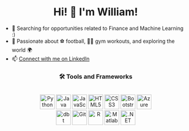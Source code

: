 <h1 align="center">Hi! 👋 I'm William!</h1>

- 👀 Searching for opportunities related to Finance and Machine Learning :)
- 🎉 Passionate about ⚽ football, 🏋️‍♂️ gym workouts, and exploring the world 🌍
- 📫 [Connect with me on LinkedIn](https://www.linkedin.com/in/william-eriksson-01691a193/)

<div align="center">
  <h3>🛠️ Tools and Frameworks</h3>
  <br>
  <img src="https://cdn.jsdelivr.net/npm/devicon@2.15.1/icons/python/python-original.svg" alt="Python" width="40" height="40"/>
  <img src="https://cdn.jsdelivr.net/npm/devicon@2.15.1/icons/java/java-original.svg" alt="Java" width="40" height="40"/>
  <img src="https://cdn.jsdelivr.net/npm/devicon@2.15.1/icons/javascript/javascript-original.svg" alt="JavaScript" width="40" height="40"/>
  <img src="https://cdn.jsdelivr.net/npm/devicon@2.15.1/icons/html5/html5-original.svg" alt="HTML5" width="40" height="40"/>
  <img src="https://cdn.jsdelivr.net/npm/devicon@2.15.1/icons/css3/css3-original.svg" alt="CSS3" width="40" height="40"/>
  <img src="https://cdn.jsdelivr.net/npm/devicon@2.15.1/icons/bootstrap/bootstrap-plain.svg" alt="Bootstrap" width="40" height="40"/>
  <img src="https://cdn.jsdelivr.net/npm/devicon@2.15.1/icons/azure/azure-original.svg" alt="Azure" width="40" height="40"/>
  <br>
  <img src="./assets/dbt-logo.svg" alt="dbt" width="40" height="40"/>
  <img src="https://cdn.jsdelivr.net/npm/devicon@2.15.1/icons/git/git-original.svg" alt="Git" width="40" height="40"/>
  <img src="https://cdn.jsdelivr.net/npm/devicon@2.15.1/icons/r/r-original.svg" alt="R" width="40" height="40"/>
  <img src="https://cdn.jsdelivr.net/npm/devicon@2.15.1/icons/matlab/matlab-original.svg" alt="Matlab" width="40" height="40"/>
  <img src="./assets/dotnet-logo.svg" alt=".NET" width="40" height="40"/>
</div>
<!---
ErikssonWilliam/ErikssonWilliam is a ✨ special ✨ repository because its `README.md` (this file) appears on your GitHub profile.
You can click the Preview link to take a look at your changes.
--->
